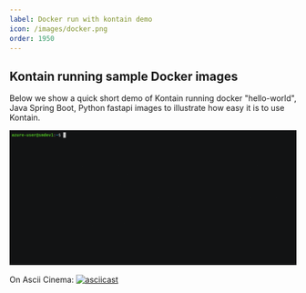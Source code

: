 ```yaml
---
label: Docker run with kontain demo
icon: /images/docker.png
order: 1950
---
```


## Kontain running sample Docker images
Below we show a quick short demo of Kontain running docker "hello-world", Java Spring Boot, Python fastapi images to illustrate how easy it is to use Kontain.

![demo](/images/docker_run_demo.gif)

On Ascii Cinema:
[![asciicast](https://asciinema.org/a/5YK4OiEBn6pHoli8t5RqIhTqt.svg)](https://asciinema.org/a/5YK4OiEBn6pHoli8t5RqIhTqt?speed=3&t=1)
